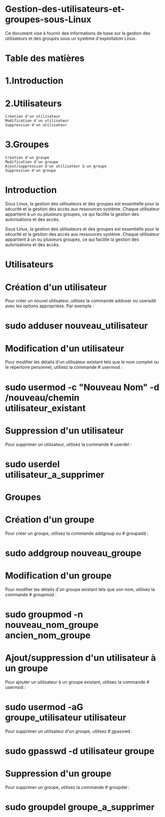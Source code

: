 # Gestion-des-utilisateurs-et-groupes-sous-Linux

  Ce document vise à fournir des informations de base sur la gestion des utilisateurs et des groupes sous un système d'exploitation Linux.

# Table des matières

# 1.Introduction
# 2.Utilisateurs
    Création d'un utilisateur
    Modification d'un utilisateur
    Suppression d'un utilisateur
# 3.Groupes
    Création d'un groupe
    Modification d'un groupe
    Ajout/suppression d'un utilisateur à un groupe
    Suppression d'un groupe
    
# Introduction

 Sous Linux, la gestion des utilisateurs et des groupes est essentielle pour la sécurité et la gestion des accès aux ressources système. Chaque utilisateur appartient à un ou plusieurs groupes, ce qui facilite la gestion des 
 autorisations et des accès.

 Sous Linux, la gestion des utilisateurs et des groupes est essentielle pour la sécurité et la gestion des accès aux ressources système. Chaque utilisateur appartient à un ou plusieurs groupes, ce qui facilite la gestion des 
 autorisations et des accès.

# Utilisateurs

# Création d'un utilisateur

 Pour créer un nouvel utilisateur, utilisez la commande adduser ou useradd avec les options appropriées. Par exemple :

# sudo adduser nouveau_utilisateur

# Modification d'un utilisateur

 Pour modifier les détails d'un utilisateur existant tels que le nom complet ou le répertoire personnel, utilisez la commande # usermod :

# sudo usermod -c "Nouveau Nom" -d /nouveau/chemin utilisateur_existant

# Suppression d'un utilisateur

 Pour supprimer un utilisateur, utilisez la commande # userdel :
 
# sudo userdel utilisateur_a_supprimer

# Groupes

# Création d'un groupe

 Pour créer un groupe, utilisez la commande addgroup ou # groupadd  :

# sudo addgroup nouveau_groupe

# Modification d'un groupe

Pour modifier les détails d'un groupe existant tels que son nom, utilisez la commande # groupmod :

# sudo groupmod -n nouveau_nom_groupe ancien_nom_groupe

# Ajout/suppression d'un utilisateur à un groupe

Pour ajouter un utilisateur à un groupe existant, utilisez la commande # usermod :

# sudo usermod -aG groupe_utilisateur utilisateur

Pour supprimer un utilisateur d'un groupe, utilisez # gpasswd :

# sudo gpasswd -d utilisateur groupe

# Suppression d'un groupe

Pour supprimer un groupe, utilisez la commande # groupdel :

# sudo groupdel groupe_a_supprimer




















